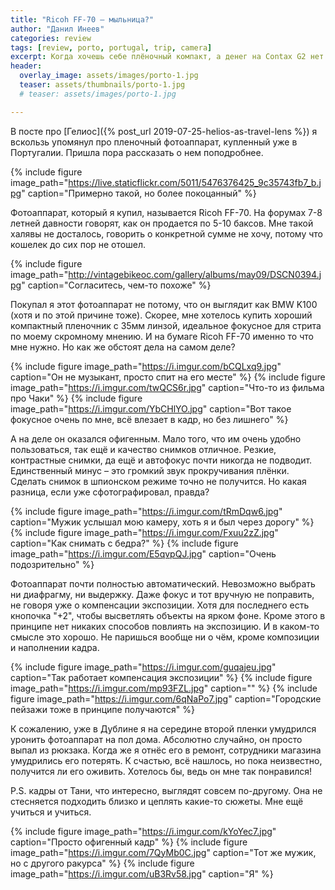 ```yaml
---
title: "Ricoh FF-70 – мыльница?"
author: "Данил Инеев"
categories: review
tags: [review, porto, portugal, trip, camera]
excerpt: Когда хочешь себе плёночный компакт, а денег на Contax G2 нет и не будет
header:
  overlay_image: assets/images/porto-1.jpg
  teaser: assets/thumbnails/porto-1.jpg
  # teaser: assets/images/porto-1.jpg

---
```


В посте про [Гелиос]({% post_url 2019-07-25-helios-as-travel-lens %}) я вскользь упомянул про пленочный фотоаппарат, купленный уже в Португалии. Пришла пора рассказать о нем поподробнее.

{% include figure image_path="https://live.staticflickr.com/5011/5476376425_9c35743fb7_b.jpg" caption="Примерно такой, но более покоцанный" %}

Фотоаппарат, который я купил, называется Ricoh FF-70. На форумах 7-8 летней давности говорят, как он продается по 5-10 баксов. Мне такой халявы не досталось, говорить о конкретной сумме не хочу, потому что кошелек до сих пор не отошел. 

{% include figure image_path="http://vintagebikeoc.com/gallery/albums/may09/DSCN0394.jpg" caption="Согласитесь, чем-то похоже" %}

Покупал я этот фотоаппарат не потому, что он выглядит как BMW K100 (хотя и по этой причине тоже). Скорее, мне хотелось купить хороший компактный пленочник с 35мм линзой, идеальное фокусное для стрита по моему скромному мнению. И на бумаге Ricoh FF-70 именно то что мне нужно. Но как же обстоят дела на самом деле?


{% include figure image_path="https://i.imgur.com/bCQLxq9.jpg" caption="Он не музыкант, просто спит на его месте" %}
{% include figure image_path="https://i.imgur.com/twQCS6r.jpg" caption="Что-то из фильма про Чаки" %}
{% include figure image_path="https://i.imgur.com/YbCHlYO.jpg" caption="Вот такое фокусное очень по мне, всё влезает в кадр, но без лишнего" %}

А на деле он оказался офигенным. Мало того, что им очень удобно пользоваться, так ещё и качество снимков отличное. Резкие, контрастные снимки, да ещё и автофокус почти никогда не подводит. Единственный минус – это громкий звук прокручивания плёнки. Сделать снимок в шпионском режиме точно не получится. Но какая разница, если уже сфотографировал, правда?


{% include figure image_path="https://i.imgur.com/tRmDqw6.jpg" caption="Мужик услышал мою камеру, хоть я и был через дорогу" %}
{% include figure image_path="https://i.imgur.com/Fxuu2zZ.jpg" caption="Как снимать с бедра?" %}
{% include figure image_path="https://i.imgur.com/E5qvpQJ.jpg" caption="Очень подозрительно" %}

Фотоаппарат почти полностью автоматический. Невозможно выбрать ни диафрагму, ни выдержку. Даже фокус и тот вручную не поправить, не говоря уже о компенсации экспозиции. Хотя для последнего есть кнопочка "+2", чтобы высветлять объекты на ярком фоне. Кроме этого в принципе нет никаких способов повлиять на экспозицию. И в каком-то смысле это хорошо. Не паришься вообще ни о чём, кроме композиции и наполнении кадра.

{% include figure image_path="https://i.imgur.com/guqajeu.jpg" caption="Так работает компенсация экспозиции" %}
{% include figure image_path="https://i.imgur.com/mp93FZL.jpg" caption="" %}
{% include figure image_path="https://i.imgur.com/6qNaPo7.jpg" caption="Городские пейзажи тоже в принципе получаются" %}

К сожалению, уже в Дублине я на середине второй пленки умудрился уронить фотоаппарат на пол дома. Абсолютно случайно, он просто выпал из рюкзака. Когда же я отнёс его в ремонт, сотрудники магазина умудрились его потерять. К счастью, всё нашлось, но пока неизвестно, получится ли его оживить. Хотелось бы, ведь он мне так понравился!

P.S. кадры от Тани, что интересно, выглядят совсем по-другому. Она не стесняется подходить близко и цеплять какие-то сюжеты. Мне ещё учиться и учиться.

{% include figure image_path="https://i.imgur.com/kYoYec7.jpg" caption="Просто офигенный кадр" %}
{% include figure image_path="https://i.imgur.com/7QyMb0C.jpg" caption="Тот же мужик, но с другого ракурса" %}
{% include figure image_path="https://i.imgur.com/uB3Rv58.jpg" caption="Я" %}